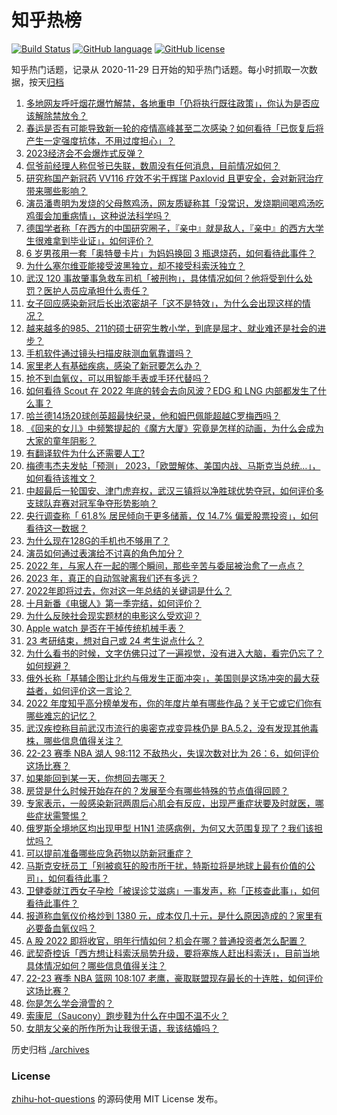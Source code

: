 # 知乎热榜
[![Build Status](https://github.com/ToWeLong/zhihu-hot-questions/workflows/CI/badge.svg)](https://github.com/ToWeLong/zhihu-hot-questions/actions)
[![GitHub language](https://img.shields.io/badge/language-golang-orange.svg)](https://golang.org/)
[![GitHub license](https://img.shields.io/github/license/ToWeLong/zhihu-hot-questions)](https://github.com/ToWeLong/zhihu-hot-questions/blob/main/LICENSE)

知乎热门话题，记录从 2020-11-29 日开始的知乎热门话题。每小时抓取一次数据，按天[归档](./archives)

<!-- BEGIN -->

1. [多地网友呼吁烟花爆竹解禁，各地重申「仍将执行既往政策」，你认为是否应该解除禁放令？](https://www.zhihu.com/question/575265752)
1. [春运是否有可能导致新一轮的疫情高峰甚至二次感染？如何看待「已恢复后将产生一定强度抗体，不用过度担心」？](https://www.zhihu.com/question/575180968)
1. [2023经济会不会爆炸式反弹？](https://www.zhihu.com/question/574998085)
1. [侃爷前经理人称侃爷已失联，数周没有任何消息，目前情况如何？](https://www.zhihu.com/question/575357953)
1. [研究称国产新冠药 VV116 疗效不劣于辉瑞 Paxlovid 且更安全，会对新冠治疗带来哪些影响？](https://www.zhihu.com/question/575375005)
1. [演员潘粤明为发烧的父母熬鸡汤，网友质疑称其「没常识，发烧期间喝鸡汤吃鸡蛋会加重病情」，这种说法科学吗？](https://www.zhihu.com/question/575199507)
1. [德国学者称「在西方的中国研究圈子，『亲中』就是敌人，『亲中』的西方大学生很难拿到毕业证」，如何评价？](https://www.zhihu.com/question/575164182)
1. [6 岁男孩用一套「奥特曼卡片」为妈妈换回 3 瓶退烧药，如何看待此事件？](https://www.zhihu.com/question/575256480)
1. [为什么塞尔维亚能接受波黑独立，却不接受科索沃独立？](https://www.zhihu.com/question/571938670)
1. [武汉 120 事故肇事急救车司机「被刑拘」，具体情况如何？他将受到什么处罚？医护人员应承担什么责任？](https://www.zhihu.com/question/575401562)
1. [女子回应感染新冠后长出浓密胡子「这不是特效」，为什么会出现这样的情况？](https://www.zhihu.com/question/575361760)
1. [越来越多的985、211的硕士研究生教小学，到底是屈才、就业难还是社会的进步？](https://www.zhihu.com/question/575025491)
1. [手机软件通过镜头扫描皮肤测血氧靠谱吗？](https://www.zhihu.com/question/574850032)
1. [家里老人有基础疾病，感染了新冠要怎么办？](https://www.zhihu.com/question/573629602)
1. [抢不到血氧仪，可以用智能手表或手环代替吗？](https://www.zhihu.com/question/575050931)
1. [如何看待 Scout 在 2022 年底的转会去向风波？EDG 和 LNG 内部都发生了什么事？](https://www.zhihu.com/question/573587872)
1. [哈兰德14场20球创英超最快纪录，他和姆巴佩能超越C罗梅西吗？](https://www.zhihu.com/question/575367226)
1. [《回来的女儿》中频繁提起的《魔方大厦》究竟是怎样的动画，为什么会成为大家的童年阴影？](https://www.zhihu.com/question/574816671)
1. [有翻译软件为什么还需要人工?](https://www.zhihu.com/question/575083655)
1. [梅德韦杰夫发帖「预测」 2023，「欧盟解体、美国内战、马斯克当总统…」，如何看待该推文？](https://www.zhihu.com/question/575042160)
1. [中超最后一轮国安、津门虎弃权，武汉三镇将以净胜球优势夺冠，如何评价多支球队弃赛对冠军争夺形势影响？](https://www.zhihu.com/question/575408393)
1. [央行调查称「 61.8% 居民倾向于更多储蓄，仅 14.7% 偏爱股票投资」，如何看待这一数据？](https://www.zhihu.com/question/575162847)
1. [为什么现在128G的手机也不够用了？](https://www.zhihu.com/question/531753814)
1. [演员如何通过表演给不讨喜的角色加分？](https://www.zhihu.com/question/569968778)
1. [2022 年，与家人在一起的哪个瞬间，那些辛苦与委屈被治愈了一点点？](https://www.zhihu.com/question/572109336)
1. [2023 年，真正的自动驾驶离我们还有多远？](https://www.zhihu.com/question/571220489)
1. [2022年即将过去，你对这一年总结的关键词是什么？](https://www.zhihu.com/question/573397183)
1. [十月新番《电锯人》第一季完结，如何评价？](https://www.zhihu.com/question/575087146)
1. [为什么反映社会现实题材的电影这么受欢迎？](https://www.zhihu.com/question/569968451)
1. [Apple watch 是否在干掉传统机械手表？](https://www.zhihu.com/question/574862834)
1. [23 考研结束，想对自己或 24 考生说点什么？](https://www.zhihu.com/question/574594033)
1. [为什么看书的时候，文字仿佛只过了一遍视觉，没有进入大脑，看完仍忘了？如何规避？](https://www.zhihu.com/question/573608105)
1. [俄外长称「基辅企图让北约与俄发生正面冲突」，美国则是这场冲突的最大获益者，如何评价这一言论？](https://www.zhihu.com/question/575031229)
1. [2022 年度知乎高分榜单发布，你的年度片单有哪些作品？关于它或它们你有哪些难忘的记忆？](https://www.zhihu.com/question/575078980)
1. [武汉疾控称目前武汉市流行的奥密克戎变异株仍是 BA.5.2，没有发现其他毒株，哪些信息值得关注？](https://www.zhihu.com/question/575068531)
1. [22-23 赛季 NBA 湖人 98:112 不敌热火，失误次数对比为 26：6，如何评价这场比赛？](https://www.zhihu.com/question/575358110)
1. [如果能回到某一天，你想回去哪天？](https://www.zhihu.com/question/572999349)
1. [房贷是什么时候开始存在的？发展至今有哪些特殊的节点值得回顾？](https://www.zhihu.com/question/574815708)
1. [专家表示，一般感染新冠两周后心肌会有反应，出现严重症状要及时就医，哪些症状需警惕？](https://www.zhihu.com/question/575358368)
1. [俄罗斯全境地区均出现甲型 H1N1 流感病例，为何又大范围复现了？我们该担忧吗？](https://www.zhihu.com/question/575220345)
1. [可以提前准备哪些应急药物以防新冠重症？](https://www.zhihu.com/question/575272652)
1. [马斯克安抚员工「别被疯狂的股市所干扰，特斯拉将是地球上最有价值的公司」，如何看待此事？](https://www.zhihu.com/question/575396349)
1. [卫健委就江西女子孕检「被误诊艾滋病」一事发声，称「正核查此事」，如何看待此事件？](https://www.zhihu.com/question/575393401)
1. [报道称血氧仪价格炒到 1380 元，成本仅几十元，是什么原因造成的？家里有必要备血氧仪吗？](https://www.zhihu.com/question/575393739)
1. [A 股 2022 即将收官，明年行情如何？机会在哪？普通投资者怎么配置？](https://www.zhihu.com/question/575478835)
1. [武契奇控诉「西方想让科索沃局势升级，要将塞族人赶出科索沃」，目前当地具体情况如何？哪些信息值得关注？](https://www.zhihu.com/question/575393115)
1. [22-23 赛季 NBA 篮网 108:107 老鹰，豪取联盟现存最长的十连胜，如何评价这场比赛？](https://www.zhihu.com/question/575358106)
1. [你是怎么学会滑雪的？](https://www.zhihu.com/question/568896601)
1. [索康尼（Saucony）跑步鞋为什么在中国不温不火？](https://www.zhihu.com/question/571222901)
1. [女朋友父亲的所作所为让我很无语，我该结婚吗？](https://www.zhihu.com/question/570797562)

<!-- END -->

历史归档 [./archives](./archives)


### License
[zhihu-hot-questions](https://github.com/towelong/zhihu-hot-questions) 的源码使用 MIT License 发布。